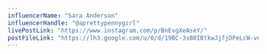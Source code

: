 ```yaml
---
influencerName: "Sara Anderson"
influencerHandle: "@aprettypennygirl"
livePostLink: "https://www.instagram.com/p/BnEvgXeAseY/"
postFileLink: "https://lh3.google.com/u/0/d/19BC-3sB0IBtkwJjfjDPeLcW-vnizs-qc"
---
```

